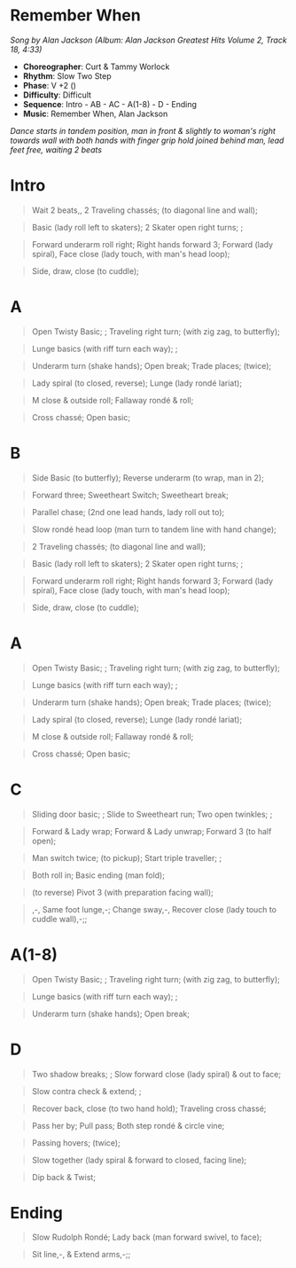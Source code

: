 # Remember When
*Song by Alan Jackson (Album: Alan Jackson Greatest Hits Volume 2, Track 18, 4:33)*

* **Choreographer**: Curt & Tammy Worlock
* **Rhythm**: Slow Two Step
* **Phase**: V +2 ()
* **Difficulty**: Difficult
* **Sequence**: Intro - AB - AC - A(1-8) - D - Ending
* **Music**: Remember When, Alan Jackson

*Dance starts in tandem position, man in front & slightly to woman's right towards wall with both hands with finger grip hold joined behind man, lead feet free, waiting 2 beats*

# Intro

> Wait 2 beats,, 2 Traveling chassés; (to diagonal line and wall);

> Basic (lady roll left to skaters); 2 Skater open right turns; ;

> Forward underarm roll right; Right hands forward 3; Forward (lady spiral), Face close (lady touch, with man's head loop);

> Side, draw, close (to cuddle);

# A

> Open Twisty Basic; ; Traveling right turn; (with zig zag, to butterfly);

> Lunge basics (with riff turn each way); ;

> Underarm turn (shake hands); Open break; Trade places; (twice);

> Lady spiral (to closed, reverse); Lunge (lady rondé lariat);

> M close & outside roll; Fallaway rondé & roll;

> Cross chassé; Open basic;

# B

> Side Basic (to butterfly); Reverse underarm (to wrap, man in 2);

> Forward  three; Sweetheart Switch; Sweetheart break;

> Parallel chase; (2nd one lead hands, lady roll out to);

> Slow rondé head loop (man turn to tandem line with hand change);

> 2 Traveling chassés; (to diagonal line and wall);

> Basic (lady roll left to skaters); 2 Skater open right turns; ;

> Forward underarm roll right; Right hands forward 3; Forward (lady spiral), Face close (lady touch, with man's head loop);

> Side, draw, close (to cuddle);

# A

> Open Twisty Basic; ; Traveling right turn; (with zig zag, to butterfly);

> Lunge basics (with riff turn each way); ;

> Underarm turn (shake hands); Open break; Trade places; (twice);

> Lady spiral (to closed, reverse); Lunge (lady rondé lariat);

> M close & outside roll; Fallaway rondé & roll;

> Cross chassé; Open basic;

# C

> Sliding door basic; ; Slide to Sweetheart run; Two open twinkles; ;

> Forward & Lady wrap; Forward & Lady unwrap; Forward 3 (to half open);

> Man switch twice; (to pickup); Start triple traveller; ;

> Both roll in; Basic ending (man fold);

> (to reverse) Pivot 3 (with preparation facing wall);

> ,-, Same foot lunge,-; Change sway,-, Recover close (lady touch to cuddle wall),-;;

# A(1-8)

> Open Twisty Basic; ; Traveling right turn; (with zig zag, to butterfly);

> Lunge basics (with riff turn each way); ;

> Underarm turn (shake hands); Open break;

# D

> Two shadow breaks; ; Slow forward close (lady spiral) & out to face;

> Slow contra check & extend; ;

> Recover back, close (to two hand hold); Traveling cross chassé;

> Pass her by; Pull pass; Both step rondé & circle vine;

> Passing hovers; (twice);

> Slow together (lady spiral & forward to closed, facing line);

> Dip back & Twist;

# Ending

> Slow Rudolph Rondé; Lady back (man forward swivel, to face);

> Sit line,-, & Extend arms,-;;
